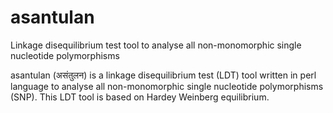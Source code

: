 # asantulan
Linkage disequilibrium test tool to analyse all non-monomorphic single nucleotide polymorphisms

asantulan (असंतुलन) is a linkage disequilibrium test (LDT) tool written in perl language to analyse all non-monomorphic single nucleotide polymorphisms (SNP). This LDT tool is based on Hardey Weinberg equilibrium.
